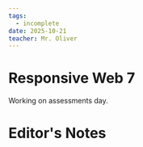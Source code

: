 ```yaml
---
tags:
  - incomplete
date: 2025-10-21
teacher: Mr. Oliver
---
```

# Responsive Web 7

Working on assessments day.

# Editor's Notes